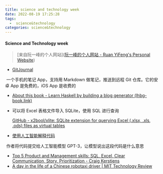 ```yaml
---
title: science and technology week
date: 2022-08-19 17:25:28
tags:
  -  science&technology 
categories: science&technology
---
```


#### Science and Technology week 

> [来自阮一峰的个人网站]([阮一峰的个人网站 - Ruan YiFeng's Personal Website](https://www.ruanyifeng.com/))

* [GitJournal](https://gitjournal.io/)

​    一个手机的笔记 App，支持用 Markdown 做笔记，推送到远程 Git 仓库。它的安卓 App 是免费的，iOS App 是收费的

* [About this book - Learn Haskell by building a blog generator (lhbg-book.link)](https://lhbg-book.link/)

* 可以将 Excel 表格文件导入 SQLite，使用 SQL 进行查询

  [GitHub - x2bool/xlite: SQLite extension for querying Excel (.xlsx, .xls, .ods) files as virtual tables](https://github.com/x2bool/xlite)

* [使用人工智能解释代码](https://simonwillison.net/2022/Jul/9/gpt-3-explain-code/)

​         作者将代码提交给人工智能模型 GPT-3，让模型说出这段代码是什么意思

*  [Top 5 Product and Management skills: SQL, Excel, Clear Communication, Story, Prioritization - Craig Kerstiens](https://www.craigkerstiens.com/2021/04/27/top-5-product-and-management-skills-sql-excel-clear-communication-story-prioritization/)
*  [A day in the life of a Chinese robotaxi driver | MIT Technology Review](https://www.technologyreview.com/2022/07/27/1056472/life-of-chinese-robotaxi-driver/)

<!--more-->
